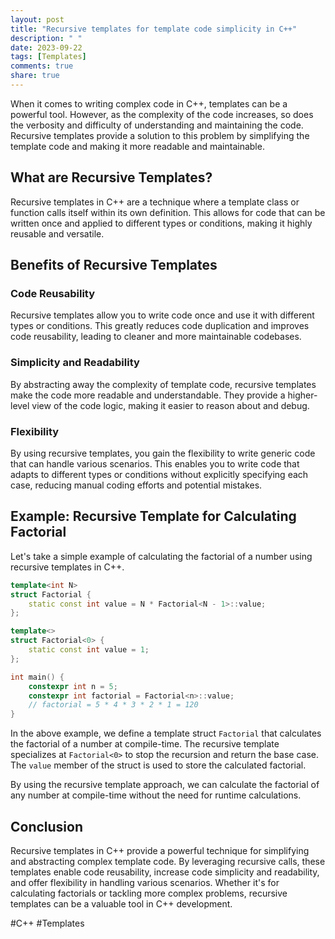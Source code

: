 ```yaml
---
layout: post
title: "Recursive templates for template code simplicity in C++"
description: " "
date: 2023-09-22
tags: [Templates]
comments: true
share: true
---
```


When it comes to writing complex code in C++, templates can be a powerful tool. However, as the complexity of the code increases, so does the verbosity and difficulty of understanding and maintaining the code. Recursive templates provide a solution to this problem by simplifying the template code and making it more readable and maintainable.

## What are Recursive Templates?

Recursive templates in C++ are a technique where a template class or function calls itself within its own definition. This allows for code that can be written once and applied to different types or conditions, making it highly reusable and versatile.

## Benefits of Recursive Templates

### Code Reusability
Recursive templates allow you to write code once and use it with different types or conditions. This greatly reduces code duplication and improves code reusability, leading to cleaner and more maintainable codebases.

### Simplicity and Readability
By abstracting away the complexity of template code, recursive templates make the code more readable and understandable. They provide a higher-level view of the code logic, making it easier to reason about and debug.

### Flexibility
By using recursive templates, you gain the flexibility to write generic code that can handle various scenarios. This enables you to write code that adapts to different types or conditions without explicitly specifying each case, reducing manual coding efforts and potential mistakes.

## Example: Recursive Template for Calculating Factorial

Let's take a simple example of calculating the factorial of a number using recursive templates in C++.

```cpp
template<int N>
struct Factorial {
    static const int value = N * Factorial<N - 1>::value;
};

template<>
struct Factorial<0> {
    static const int value = 1;
};

int main() {
    constexpr int n = 5;
    constexpr int factorial = Factorial<n>::value;
    // factorial = 5 * 4 * 3 * 2 * 1 = 120
}
```

In the above example, we define a template struct `Factorial` that calculates the factorial of a number at compile-time. The recursive template specializes at `Factorial<0>` to stop the recursion and return the base case. The `value` member of the struct is used to store the calculated factorial.

By using the recursive template approach, we can calculate the factorial of any number at compile-time without the need for runtime calculations.

## Conclusion

Recursive templates in C++ provide a powerful technique for simplifying and abstracting complex template code. By leveraging recursive calls, these templates enable code reusability, increase code simplicity and readability, and offer flexibility in handling various scenarios. Whether it's for calculating factorials or tackling more complex problems, recursive templates can be a valuable tool in C++ development.

#C++ #Templates